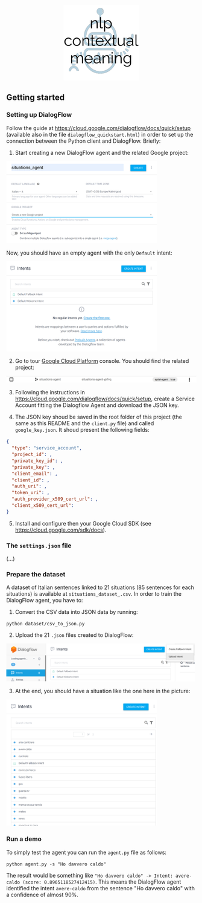 <center>
  <img width="200" src="images/logo.png">
</center>

## Getting started

### Setting up DialogFlow

Follow the guide at https://cloud.google.com/dialogflow/docs/quick/setup
(available also in the file `dialogflow_quickstart.html`) in order to
set up the connection between the Python client and DialogFlow.
Briefly:

1. Start creating a new DialogFlow agent and the related Google project:

<img width="400" src="images/create_agent.png">

Now, you should have an empty agent with the only `Default` intent:

<img width="400" src="images/empty_agent.png">

2. Go to tour [Google Cloud Platform](https://console.cloud.google.com/)
   console. You should find the related project:

<img width="600" src="images/googlecloud_project.png">

3. Following the instructions in
   https://cloud.google.com/dialogflow/docs/quick/setup, create a Service
   Account fitting the Dialogflow Agent and download the JSON key.

4. The JSON key shoud be saved in the root folder of this project
   (the same as this README and the `client.py` file) and
   called `google_key.json`. It shoud present the following fields:

```json
{
  "type": "service_account",
  "project_id": ,
  "private_key_id": ,
  "private_key": ,
  "client_email": ,
  "client_id": ,
  "auth_uri": ,
  "token_uri": ,
  "auth_provider_x509_cert_url": ,
  "client_x509_cert_url":
}
```

5. Install and configure then your Google Cloud SDK
   (see https://cloud.google.com/sdk/docs).

### The `settings.json` file

(...)

### Prepare the dataset

A dataset of Italian sentences linked to 21 situations (85 sentences for
each situations) is available at `situations_dataset_.csv`. In
order to train the DialogFlow agent, you have to:

1. Convert the CSV data into JSON data by running:

```linux
python dataset/csv_to_json.py
```

2. Upload the 21 `.json` files created to DialogFlow:

<img width="500" src="images/upload_intents.png">

3. At the end, you should have a situation like the one here in the picture:

<img width="400" src="images/intents_uploaded.png">

### Run a demo

To simply test the agent you can run the `agent.py` file as follows:

```linux
python agent.py -s "Ho davvero caldo"
```

The result would be something like 
`"Ho davvero caldo" -> Intent: avere-caldo (score: 0.8965118527412415)`.
This means the DialogFlow agent identified the intent `avere-caldo`
from the sentence "Ho davvero caldo" with a confidence of almost 90%.
